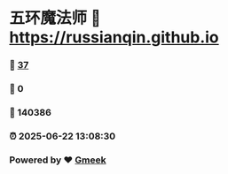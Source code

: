 # 五环魔法师 :link: https://russianqin.github.io 
### :page_facing_up: [37](https://russianqin.github.io/tag.html) 
### :speech_balloon: 0 
### :hibiscus: 140386 
### :alarm_clock: 2025-06-22 13:08:30 
### Powered by :heart: [Gmeek](https://github.com/Meekdai/Gmeek)
